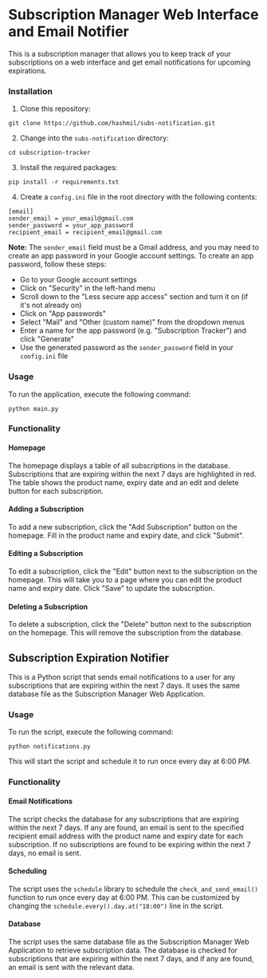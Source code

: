 # Subscription Manager Web Interface and Email Notifier

This is a subscription manager that allows you to keep track of your subscriptions on a web interface and get email notifications for upcoming expirations.

### Installation

1. Clone this repository:

```
git clone https://github.com/hashmil/subs-notification.git
```

2. Change into the `subs-notification` directory:

```
cd subscription-tracker
```

3. Install the required packages:

```
pip install -r requirements.txt
```

4. Create a `config.ini` file in the root directory with the following contents:

```
[email]
sender_email = your_email@gmail.com
sender_password = your_app_password
recipient_email = recipient_email@gmail.com
```

**Note:** The `sender_email` field must be a Gmail address, and you may need to create an app password in your Google account settings. To create an app password, follow these steps:

- Go to your Google account settings
- Click on "Security" in the left-hand menu
- Scroll down to the "Less secure app access" section and turn it on (if it's not already on)
- Click on "App passwords"
- Select "Mail" and "Other (custom name)" from the dropdown menus
- Enter a name for the app password (e.g. "Subscription Tracker") and click "Generate"
- Use the generated password as the `sender_password` field in your `config.ini` file

### Usage

To run the application, execute the following command:

```
python main.py
```

### Functionality

#### Homepage

The homepage displays a table of all subscriptions in the database. Subscriptions that are expiring within the next 7 days are highlighted in red. The table shows the product name, expiry date and an edit and delete button for each subscription.

#### Adding a Subscription

To add a new subscription, click the "Add Subscription" button on the homepage. Fill in the product name and expiry date, and click "Submit".

#### Editing a Subscription

To edit a subscription, click the "Edit" button next to the subscription on the homepage. This will take you to a page where you can edit the product name and expiry date. Click "Save" to update the subscription.

#### Deleting a Subscription

To delete a subscription, click the "Delete" button next to the subscription on the homepage. This will remove the subscription from the database.

## Subscription Expiration Notifier

This is a Python script that sends email notifications to a user for any subscriptions that are expiring within the next 7 days. It uses the same database file as the Subscription Manager Web Application.

### Usage

To run the script, execute the following command:

```
python notifications.py
```

This will start the script and schedule it to run once every day at 6:00 PM.

### Functionality

#### Email Notifications

The script checks the database for any subscriptions that are expiring within the next 7 days. If any are found, an email is sent to the specified recipient email address with the product name and expiry date for each subscription. If no subscriptions are found to be expiring within the next 7 days, no email is sent.

#### Scheduling

The script uses the `schedule` library to schedule the `check_and_send_email()` function to run once every day at 6:00 PM. This can be customized by changing the `schedule.every().day.at("18:00")` line in the script.

#### Database

The script uses the same database file as the Subscription Manager Web Application to retrieve subscription data. The database is checked for subscriptions that are expiring within the next 7 days, and if any are found, an email is sent with the relevant data.
